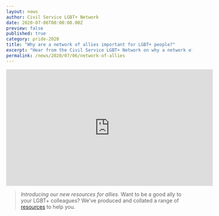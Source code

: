 ```yaml
---
layout: news
author: Civil Service LGBT+ Network
date: 2020-07-06T00:00:00.00Z
preview: false
published: true
category: pride-2020
title: "Why are a network of allies important for LGBT+ people?"
excerpt: "Hear from the Civil Service LGBT+ Network on why a network of allies are important for LGBT+ people."
permalink: /news/2020/07/06/network-of-allies
---
```


<iframe width="560" height="315" src="https://www.youtube.com/embed/Q4tRR0S7fp4" frameborder="0" allow="accelerometer; autoplay; encrypted-media; gyroscope; picture-in-picture" allowfullscreen></iframe>


> *Introducing our new resources for allies.* Want to be a good ally to your LGBT+ colleagues? We’ve produced and collated a range of [resources](/publication/allies-resources) to help you.
